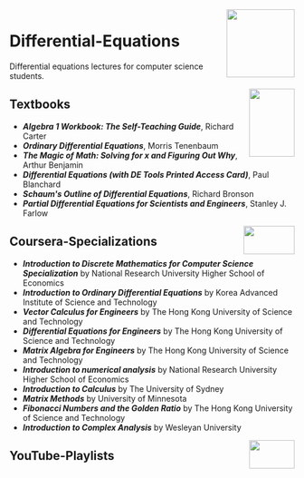 <img align="right" width="120" height="120" src="https://github.com/cs-MohamedAyman/Computer-Science-Textbooks/blob/master/logos/differential-equations.jpg">

# Differential-Equations
Differential equations lectures for computer science students.

<img align="right" width="80" height="120" src="https://github.com/cs-MohamedAyman/Computer-Science-Textbooks/blob/master/logos/textbooks.jpg">

## Textbooks

* ***Algebra 1 Workbook: The Self-Teaching Guide***, Richard Carter
* ***Ordinary Differential Equations***, Morris Tenenbaum
* ***The Magic of Math: Solving for x and Figuring Out Why***, Arthur Benjamin
* ***Differential Equations (with DE Tools Printed Access Card)***, Paul Blanchard
* ***Schaum's Outline of Differential Equations***, Richard Bronson
* ***Partial Differential Equations for Scientists and Engineers***, Stanley J. Farlow
<img align="right" width="90" height="50" src="https://github.com/cs-MohamedAyman/Coursera-Specializations/blob/master/organizations-logos/coursera.jpg">

## Coursera-Specializations

* ***Introduction to Discrete Mathematics for Computer Science Specialization*** by National Research University Higher School of Economics
* ***Introduction to Ordinary Differential Equations*** by Korea Advanced Institute of Science and Technology
* ***Vector Calculus for Engineers*** by The Hong Kong University of Science and Technology
* ***Differential Equations for Engineers*** by The Hong Kong University of Science and Technology
* ***Matrix Algebra for Engineers*** by The Hong Kong University of Science and Technology
* ***Introduction to numerical analysis*** by National Research University Higher School of Economics
* ***Introduction to Calculus*** by The University of Sydney
* ***Matrix Methods*** by University of Minnesota
* ***Fibonacci Numbers and the Golden Ratio*** by The Hong Kong University of Science and Technology
* ***Introduction to Complex Analysis*** by Wesleyan University

<img align="right" width="80" height="50" src="https://github.com/cs-MohamedAyman/YouTube-Playlists/blob/master/organizations-logos/youtube.jpg">

## YouTube-Playlists
